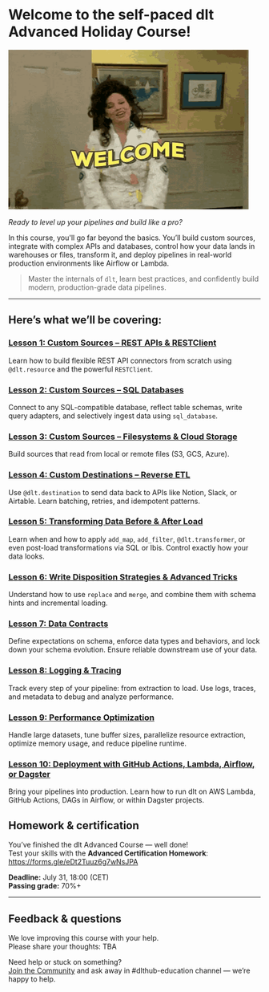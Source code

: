 # Welcome to the self-paced **dlt Advanced Holiday Course!**

![welcome](welcome-hello.gif)

*Ready to level up your pipelines and build like a pro?*

In this course, you'll go far beyond the basics. You’ll build custom sources, integrate with complex APIs and databases, control how your data lands in warehouses or files, transform it, and deploy pipelines in real-world production environments like Airflow or Lambda.

> Master the internals of `dlt`, learn best practices, and confidently build modern, production-grade data pipelines.

---

## **Here’s what we’ll be covering:**

### [**Lesson 1: Custom Sources – REST APIs & RESTClient**](https://colab.research.google.com/drive/1Q7URzYPKDdvxpRvXyIYwrTs8WGFM2GTk#forceEdit=true&sandboxMode=true)
Learn how to build flexible REST API connectors from scratch using `@dlt.resource` and the powerful `RESTClient`. 

### [**Lesson 2: Custom Sources – SQL Databases**](https://colab.research.google.com/drive/1lQ8VkrGJwZMsVtbkuYympcvbv0_CCgYo#forceEdit=true&sandboxMode=true)
Connect to any SQL-compatible database, reflect table schemas, write query adapters, and selectively ingest data using `sql_database`.

### [**Lesson 3: Custom Sources – Filesystems & Cloud Storage**](https://colab.research.google.com/drive/1P8pOw9C6J9555o2jhZydESVuVb-3z__y#forceEdit=true&sandboxMode=true)
Build sources that read from local or remote files (S3, GCS, Azure).

### [**Lesson 4: Custom Destinations – Reverse ETL**](https://colab.research.google.com/drive/14br3TZTRFwTSwpDyom7fxlZCeRF4efMk#forceEdit=true&sandboxMode=true)
Use `@dlt.destination` to send data back to APIs like Notion, Slack, or Airtable. Learn batching, retries, and idempotent patterns.

### [**Lesson 5: Transforming Data Before & After Load**](https://colab.research.google.com/drive/1--wNVd26TqNolnnECnUYZqeE2CXOeVZE#forceEdit=true&sandboxMode=true)
Learn when and how to apply `add_map`, `add_filter`, `@dlt.transformer`, or even post-load transformations via SQL or Ibis. Control exactly how your data looks.

### [**Lesson 6: Write Disposition Strategies & Advanced Tricks**](https://colab.research.google.com/drive/1XT1xUIQIWj0nPWOmTixThgdXzi4vudce#forceEdit=true&sandboxMode=true)
Understand how to use `replace` and `merge`, and combine them with schema hints and incremental loading. 

### [**Lesson 7: Data Contracts**](https://colab.research.google.com/drive/1mC09rjkheo92-ycjjq0AlIzgwJC8-ZMX#forceEdit=true&sandboxMode=true)
Define expectations on schema, enforce data types and behaviors, and lock down your schema evolution. Ensure reliable downstream use of your data.

### [**Lesson 8: Logging & Tracing**](https://colab.research.google.com/drive/1YCjHWMyOO9QGC66t1a5bIxL-ZUeVKViR#forceEdit=true&sandboxMode=true)
Track every step of your pipeline: from extraction to load. Use logs, traces, and metadata to debug and analyze performance.

### [**Lesson 9: Performance Optimization**](https://colab.research.google.com/drive/11P5O2R40ExtFtPfX4o1O5mF7nFbibtuZ#forceEdit=true&sandboxMode=true)
Handle large datasets, tune buffer sizes, parallelize resource extraction, optimize memory usage, and reduce pipeline runtime.

### [**Lesson 10: Deployment with GitHub Actions, Lambda, Airflow, or Dagster**](./deployment)
Bring your pipelines into production. Learn how to run dlt on AWS Lambda, GitHub Actions, DAGs in Airflow, or within Dagster projects. 

## Homework & certification

You’ve finished the dlt Advanced Course — well done!  
Test your skills with the **Advanced Certification Homework**: https://forms.gle/eDt2Tuuz6g7wNsJPA

**Deadline:** July 31, 18:00 (CET)  
**Passing grade:** 70%+

---

## Feedback & questions

We love improving this course with your help.  
Please share your thoughts: TBA 


Need help or stuck on something?  
[Join the Community](https://dlthub.com/community) and ask away in #dlthub-education channel — we’re happy to help.

